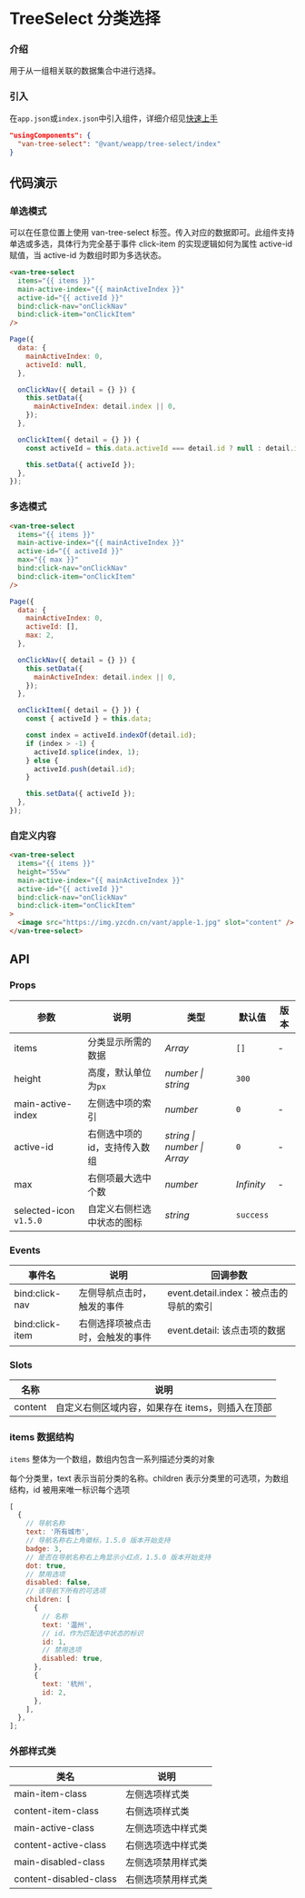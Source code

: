 # TreeSelect 分类选择

### 介绍

用于从一组相关联的数据集合中进行选择。

### 引入

在`app.json`或`index.json`中引入组件，详细介绍见[快速上手](#/quickstart#yin-ru-zu-jian)

```json
"usingComponents": {
  "van-tree-select": "@vant/weapp/tree-select/index"
}
```

## 代码演示

### 单选模式

可以在任意位置上使用 van-tree-select 标签。传入对应的数据即可。此组件支持单选或多选，具体行为完全基于事件 click-item 的实现逻辑如何为属性 active-id 赋值，当 active-id 为数组时即为多选状态。

```html
<van-tree-select
  items="{{ items }}"
  main-active-index="{{ mainActiveIndex }}"
  active-id="{{ activeId }}"
  bind:click-nav="onClickNav"
  bind:click-item="onClickItem"
/>
```

```javascript
Page({
  data: {
    mainActiveIndex: 0,
    activeId: null,
  },

  onClickNav({ detail = {} }) {
    this.setData({
      mainActiveIndex: detail.index || 0,
    });
  },

  onClickItem({ detail = {} }) {
    const activeId = this.data.activeId === detail.id ? null : detail.id;

    this.setData({ activeId });
  },
});
```

### 多选模式

```html
<van-tree-select
  items="{{ items }}"
  main-active-index="{{ mainActiveIndex }}"
  active-id="{{ activeId }}"
  max="{{ max }}"
  bind:click-nav="onClickNav"
  bind:click-item="onClickItem"
/>
```

```javascript
Page({
  data: {
    mainActiveIndex: 0,
    activeId: [],
    max: 2,
  },

  onClickNav({ detail = {} }) {
    this.setData({
      mainActiveIndex: detail.index || 0,
    });
  },

  onClickItem({ detail = {} }) {
    const { activeId } = this.data;

    const index = activeId.indexOf(detail.id);
    if (index > -1) {
      activeId.splice(index, 1);
    } else {
      activeId.push(detail.id);
    }

    this.setData({ activeId });
  },
});
```

### 自定义内容

```html
<van-tree-select
  items="{{ items }}"
  height="55vw"
  main-active-index="{{ mainActiveIndex }}"
  active-id="{{ activeId }}"
  bind:click-nav="onClickNav"
  bind:click-item="onClickItem"
>
  <image src="https://img.yzcdn.cn/vant/apple-1.jpg" slot="content" />
</van-tree-select>
```

## API

### Props

| 参数 | 说明 | 类型 | 默认值 | 版本 |
| --- | --- | --- | --- | --- |
| items | 分类显示所需的数据 | _Array_ | `[]` | - |
| height | 高度，默认单位为`px` | _number \| string_ | `300` |
| main-active-index | 左侧选中项的索引 | _number_ | `0` | - |
| active-id | 右侧选中项的 id，支持传入数组 | _string \| number \| Array_ | `0` | - |
| max | 右侧项最大选中个数 | _number_ | _Infinity_ | - |
| selected-icon `v1.5.0` | 自定义右侧栏选中状态的图标 | _string_ | `success` |

### Events

| 事件名 | 说明 | 回调参数 |
| --- | --- | --- |
| bind:click-nav | 左侧导航点击时，触发的事件 | event.detail.index：被点击的导航的索引 |
| bind:click-item | 右侧选择项被点击时，会触发的事件 | event.detail: 该点击项的数据 |

### Slots

| 名称    | 说明                                             |
| ------- | ------------------------------------------------ |
| content | 自定义右侧区域内容，如果存在 items，则插入在顶部 |

### items 数据结构

`items` 整体为一个数组，数组内包含一系列描述分类的对象

每个分类里，text 表示当前分类的名称。children 表示分类里的可选项，为数组结构，id 被用来唯一标识每个选项

```javascript
[
  {
    // 导航名称
    text: '所有城市',
    // 导航名称右上角徽标，1.5.0 版本开始支持
    badge: 3,
    // 是否在导航名称右上角显示小红点，1.5.0 版本开始支持
    dot: true,
    // 禁用选项
    disabled: false,
    // 该导航下所有的可选项
    children: [
      {
        // 名称
        text: '温州',
        // id，作为匹配选中状态的标识
        id: 1,
        // 禁用选项
        disabled: true,
      },
      {
        text: '杭州',
        id: 2,
      },
    ],
  },
];
```

### 外部样式类

| 类名                   | 说明               |
| ---------------------- | ------------------ |
| main-item-class        | 左侧选项样式类     |
| content-item-class     | 右侧选项样式类     |
| main-active-class      | 左侧选项选中样式类 |
| content-active-class   | 右侧选项选中样式类 |
| main-disabled-class    | 左侧选项禁用样式类 |
| content-disabled-class | 右侧选项禁用样式类 |
